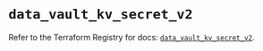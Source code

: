 # `data_vault_kv_secret_v2`

Refer to the Terraform Registry for docs: [`data_vault_kv_secret_v2`](https://registry.terraform.io/providers/hashicorp/vault/4.3.0/docs/data-sources/kv_secret_v2).
